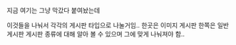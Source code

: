 지금 여기는 그냥 막갔다 붙여놨는데

이것들을 나눠서 각각의 게시판 타입으로 나눌거임..
한곳은 이미지 게시판 한쪽은 일반 게시판 게시판 종류에 대해 알아 볼 수 있으며 그에 맞게 나눠져야 함..
